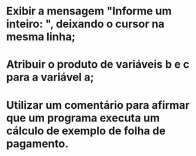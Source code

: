 # Exibir a mensagem "Informe um inteiro: ", deixando o cursor na mesma linha;
# Atribuir o produto de variáveis b e c para a variável a;
# Utilizar um comentário para afirmar que um programa executa um cálculo de exemplo de folha de pagamento.
